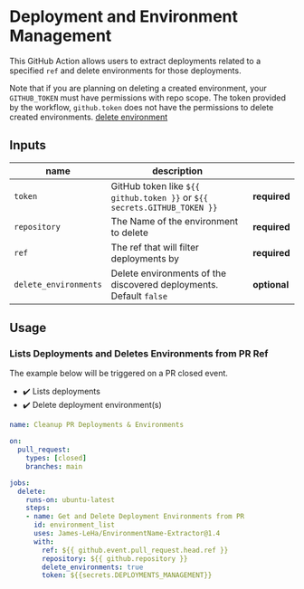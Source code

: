 # Deployment and Environment Management
This GitHub Action allows users to extract deployments related to a specified `ref` and delete environments for those deployments.


Note that if you are planning on deleting a created environment, your `GITHUB_TOKEN` must have permissions with repo scope. The token provided by the workflow, `github.token` does not have the permissions to delete created environments. [delete environment](https://docs.github.com/en/rest/reference/repos#delete-an-environment)

## Inputs

| name                        | description                                                                             |           |  
| --------------------------- | --------------------------------------------------------------------------------------- |  ---- |
| `token`                     | GitHub token like `${{ github.token }}` or `${{ secrets.GITHUB_TOKEN }}`                | **required** |
| `repository`                | The Name of the environment to delete                                                   | **required** |
| `ref`                       |  The ref that will filter deployments by                                                | **required** |
| `delete_environments`       | Delete environments of the discovered deployments. Default `false`    | **optional**|

## Usage

### Lists Deployments and Deletes Environments from PR Ref
The example below will be triggered on a PR closed event.

- ✔️ Lists deployments
- ✔️ Delete deployment environment(s)

```yaml
name: Cleanup PR Deployments & Environments

on:
  pull_request:
    types: [closed]
    branches: main

jobs:
  delete:
    runs-on: ubuntu-latest
    steps:
    - name: Get and Delete Deployment Environments from PR
      id: environment_list
      uses: James-LeHa/EnvironmentName-Extractor@1.4
      with:
        ref: ${{ github.event.pull_request.head.ref }}
        repository: ${{ github.repository }}
        delete_environments: true
        token: ${{secrets.DEPLOYMENTS_MANAGEMENT}}
```